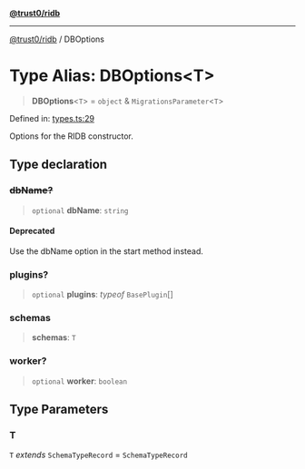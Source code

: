 [**@trust0/ridb**](../README.md)

***

[@trust0/ridb](../README.md) / DBOptions

# Type Alias: DBOptions\<T\>

> **DBOptions**\<`T`\> = `object` & `MigrationsParameter`\<`T`\>

Defined in: [types.ts:29](https://github.com/trust0-project/RIDB/blob/de5a4094c694d51819d91971ce014aab5116343a/packages/ridb/src/types.ts#L29)

Options for the RIDB constructor.

## Type declaration

### ~~dbName?~~

> `optional` **dbName**: `string`

#### Deprecated

Use the dbName option in the start method instead.

### plugins?

> `optional` **plugins**: *typeof* `BasePlugin`[]

### schemas

> **schemas**: `T`

### worker?

> `optional` **worker**: `boolean`

## Type Parameters

### T

`T` *extends* `SchemaTypeRecord` = `SchemaTypeRecord`
